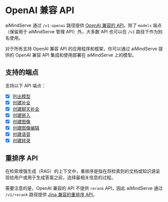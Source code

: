 # OpenAI 兼容 API

aiMindServe 通过 `/v1-openai` 路径提供 [OpenAI 兼容的 API](https://platform.openai.com/docs/api-reference)。除了 `models` 端点（保留用于 aiMindServe 管理 API）外，大多数 API 也可以在 `/v1` 路径下作为别名使用。

对于所有支持 OpenAI 兼容 API 的应用程序和框架，你可以通过 aiMindServe 提供的 OpenAI 兼容 API 集成和使用部署在 aiMindServe 上的模型。

## 支持的端点

支持以下 API 端点：

- [x] [列出模型](https://platform.openai.com/docs/api-reference/models/list)
- [x] [创建补全](https://platform.openai.com/docs/api-reference/completions/create)
- [x] [创建聊天补全](https://platform.openai.com/docs/api-reference/chat/create)
- [x] [创建嵌入](https://platform.openai.com/docs/api-reference/embeddings/create)
- [x] [创建图像](https://platform.openai.com/docs/api-reference/images/create)
- [x] [创建图像编辑](https://platform.openai.com/docs/api-reference/images/createEdit)
- [x] [创建语音](https://platform.openai.com/docs/api-reference/audio/createSpeech)
- [x] [创建转录](https://platform.openai.com/docs/api-reference/audio/createTranscription)

## 重排序 API

在检索增强生成（RAG）的上下文中，重排序是指在将检索到的文档或知识源呈现给用户或用于生成答案之前，选择最相关信息的过程。

需要注意的是，OpenAI 兼容的 API 不提供 `rerank` API，因此 aiMindServe 通过 `/v1/rerank` 路径提供 [Jina 兼容的重排序 API](https://jina.ai/reranker/)。 